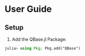 # User Guide

## Setup

1. Add the QBase.jl Package:

```julia
julia> using Pkg; Pkg.add("QBase")
```
